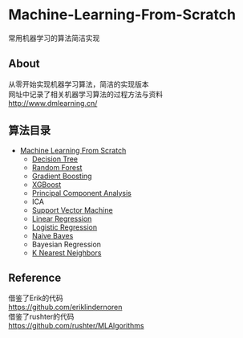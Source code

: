 # Machine-Learning-From-Scratch
常用机器学习的算法简洁实现
## About
从零开始实现机器学习算法，简洁的实现版本<br>
网址中记录了相关机器学习算法的过程方法与资料<br>
http://www.dmlearning.cn/

## 算法目录
- [Machine Learning From Scratch](#machine-learning-from-scratch)
  * [Decision Tree](decision_tree)
  * [Random Forest](random_forest)
  * [Gradient Boosting](gradient_boosting_decision_tree)
  * [XGBoost](xgboost)
  * [Principal Component Analysis](pca)
  * ICA
  * [Support Vector Machine](support_vector_machine)
  * [Linear Regression](linear_regression)
  * [Logistic Regression](logistic_regression)
  * [Naive Bayes](naive_bayes)
  * Bayesian Regression
  * [K Nearest Neighbors](k_nearest_neighbors)
  
 ## Reference
借鉴了Erik的代码<br>
https://github.com/eriklindernoren<br>
借鉴了rushter的代码<br>
https://github.com/rushter/MLAlgorithms
   
  
